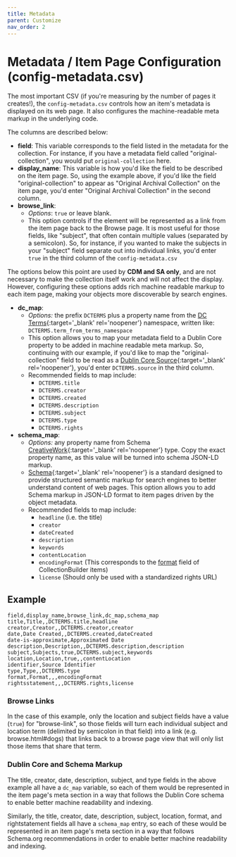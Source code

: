 ```yaml
---
title: Metadata
parent: Customize
nav_order: 2
---
```


# Metadata / Item Page Configuration (config-metadata.csv)

The most important CSV (if you're measuring by the number of pages it creates!), the `config-metadata.csv` controls how an item's metadata is displayed on its web page. It also configures the machine-readable meta markup in the underlying code. 

The columns are described below: 

- **field**: This variable corresponds to the field listed in the metadata for the collection. For instance, if you have a metadata field called "original-collection", you would put `original-collection` here. 
- **display_name**: This variable is how you'd like the field to be described on the item page. So, using the example above, if you'd like the field "original-collection" to appear as "Original Archival Collection" on the item page, you'd enter "Original Archival Collection" in the second column.
- **browse_link**: 
    - *Options*: `true` or leave blank. 
    - This option controls if the element will be represented as a link from the item page back to the Browse page. It is most useful for those fields, like "subject", that often contain multiple values (separated by a semicolon). So, for instance, if you wanted to make the subjects in your "subject" field separate out into individual links, you'd enter `true` in the third column of the `config-metadata.csv`

The options below this point are used by **CDM and SA only**, and are not necessary to make the collection itself work and will not affect the display.
However, configuring these options adds rich machine readable markup to each item page, making your objects more discoverable by search engines.

- **dc_map**: 
    - *Options:* the prefix `DCTERMS` plus a property name from the [DC Terms](https://www.dublincore.org/specifications/dublin-core/dcmi-terms/){:target='_blank' rel='noopener'} namespace, written like: `DCTERMS.term_from_terms_namespace`
    - This option allows you to map your metadata field to a Dublin Core property to be added in machine readable meta markup. So, continuing with our example, if you'd like to map the "original-collection" field to be read as a [Dublin Core Source](https://www.dublincore.org/specifications/dublin-core/dcmi-terms/#http://purl.org/dc/terms/source){:target='_blank' rel='noopener'}, you'd enter `DCTERMS.source` in the third column.
    - Recommended fields to map include: 
        - `DCTERMS.title`
        - `DCTERMS.creator`
        - `DCTERMS.created`
        - `DCTERMS.description`
        - `DCTERMS.subject`
        - `DCTERMS.type`
        - `DCTERMS.rights`
- **schema_map**:
    - *Options:* any property name from Schema [CreativeWork](https://schema.org/CreativeWork){:target='_blank' rel='noopener'} type. Copy the exact property name, as this value will be turned into schema JSON-LD markup. 
    - [Schema](https://schema.org/){:target='_blank' rel='noopener'} is a standard designed to provide structured semantic markup for search engines to better understand content of web pages. This option allows you to add Schema markup in JSON-LD format to item pages driven by the object metadata.  
    - Recommended fields to map include:
        - `headline` (i.e. the title)
        - `creator`
        - `dateCreated`
        - `description`
        - `keywords`
        - `contentLocation`
        - `encodingFormat` (This corresponds to the [format](metadata#required) field of CollectionBuilder items)
        - `license` (Should only be used with a standardized rights URL)

## Example 

```
field,display_name,browse_link,dc_map,schema_map
title,Title,,DCTERMS.title,headline
creator,Creator,,DCTERMS.creator,creator
date,Date Created,,DCTERMS.created,dateCreated
date-is-approximate,Approximated Date
description,Description,,DCTERMS.description,description
subject,Subjects,true,DCTERMS.subject,keywords
location,Location,true,,contentLocation
identifier,Source Identifier
type,Type,,DCTERMS.type
format,Format,,,encodingFormat
rightsstatement,,,DCTERMS.rights,license
```

### Browse Links 

In the case of this example, only the location and subject fields have a value (`true`) for "browse-link", so those fields will turn each individual subject and location term (delimited by semicolon in that field) into a link (e.g. browse.html#dogs) that links back to a browse page view that will only list those items that share that term. 

### Dublin Core and Schema Markup

The title, creator, date, description, subject, and type fields in the above example all have a `dc_map` variable, so each of them would be represented in the item page's <head> meta section in a way that follows the Dublin Core schema to enable better machine readability and indexing.

Similarly, the title, creator, date, description, subject, location, format, and rightstatement fields all have a `schema_map` entry, so each of these would be represented in an item page's <head> meta section in a way that follows Schema.org recommendations in order to enable better machine readability and indexing.
